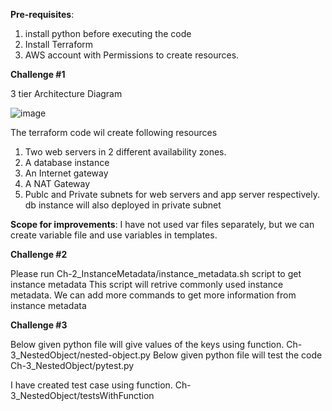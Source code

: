 
**Pre-requisites**: 
1. install python before executing the code
2. Install Terraform
3. AWS account with Permissions to create resources.

   
**Challenge #1**

3 tier Architecture Diagram

![image](https://github.com/khandu443/InterviewDemo/assets/17494148/7ee2ea4a-4e51-4773-969b-8fa374f00e9d)

The terraform code wil create following resources
1. Two web servers in 2 different availability zones.
2. A database instance
3. An Internet gateway
4. A NAT Gateway
5. Publc and Private subnets for web servers and app server respectively. db instance will also deployed in private subnet

**Scope for improvements**: I have not used var files separately, but we can create variable file and use variables in templates.

**Challenge #2**

Please run Ch-2_InstanceMetadata/instance_metadata.sh script to get instance metadata
This script will retrive commonly used instance metadata. We can add more commands to get more information from instance metadata


**Challenge #3**

Below given python file will give values of the keys using function.
Ch-3_NestedObject/nested-object.py
Below given python file will test the code
Ch-3_NestedObject/pytest.py

I have created test case using function.
Ch-3_NestedObject/testsWithFunction


